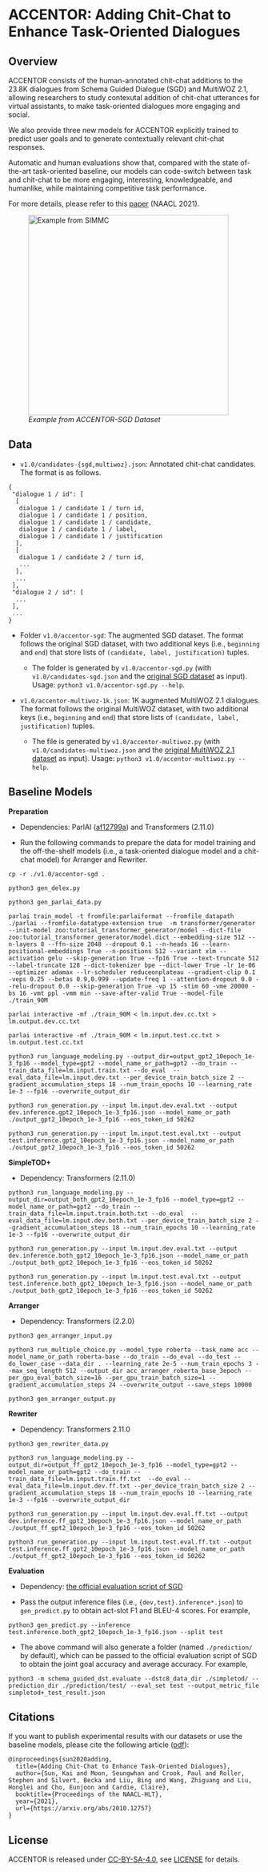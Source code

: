 # ACCENTOR: Adding Chit-Chat to Enhance Task-Oriented Dialogues

## Overview

ACCENTOR consists of the human-annotated chit-chat additions to the 23.8K dialogues from Schema Guided Dialogue (SGD) and MultiWOZ 2.1, allowing researchers to study contexutal addition of chit-chat utterances for virtual assistants, to make task-oriented dialogues more engaging and social. 

We also provide three new models for ACCENTOR explicitly trained to predict user goals and to generate contextually relevant chit-chat responses.

Automatic and human evaluations show that, compared with the state of-the-art task-oriented baseline, our models can code-switch between task and chit-chat to be more engaging, interesting, knowledgeable, and humanlike, while maintaining competitive task performance.

For more details, please refer to this [paper][accentor_arxiv] (NAACL 2021).

<figure>
<img src="./accentor_example.png" width="400" alt="Example from SIMMC" align="center"> 
<figcaption><i>Example from ACCENTOR-SGD Dataset</i></figcaption> 
</figure>


## Data

* ```v1.0/candidates-{sgd,multiwoz}.json```: Annotated chit-chat candidates. The format is as follows.

```
{
 "dialogue 1 / id": [
  [
   dialogue 1 / candidate 1 / turn id,
   dialogue 1 / candidate 1 / position,
   dialogue 1 / candidate 1 / candidate,
   dialogue 1 / candidate 1 / label,
   dialogue 1 / candidate 1 / justification
  ],
  [
   dialogue 1 / candidate 2 / turn id,
   ...
  ],
  ...
 ],
 "dialogue 2 / id": [
  ...
 ],
 ...
}
```

* Folder ```v1.0/accentor-sgd```: The augmented SGD dataset. The format follows the original SGD dataset, with two additional keys (i.e., ```beginning``` and ```end```) that store lists of ```(candidate, label, justification)``` tuples.
  * The folder is generated by ```v1.0/accentor-sgd.py``` (with ```v1.0/candidates-sgd.json``` and the [original SGD dataset](https://github.com/google-research-datasets/dstc8-schema-guided-dialogue) as input). Usage: ```python3 v1.0/accentor-sgd.py --help```.

* ```v1.0/accentor-multiwoz-1k.json```: 1K augmented MultiWOZ 2.1 dialogues. The format follows the original MultiWOZ dataset, with two additional keys (i.e., ```beginning``` and ```end```) that store lists of ```(candidate, label, justification)``` tuples.
  * The file is generated by ```v1.0/accentor-multiwoz.py``` (with ```v1.0/candidates-multiwoz.json``` and the [original MultiWOZ 2.1 dataset](https://github.com/budzianowski/multiwoz) as input). Usage: ```python3 v1.0/accentor-multiwoz.py --help```.

## Baseline Models

**Preparation** 

* Dependencies: ParlAI ([af12799a](https://github.com/facebookresearch/ParlAI/commit/af12799a4c2b5706a2b26b2d2bd169579fcd9ce8)) and Transformers (2.11.0)

* Run the following commands to prepare the data for model training and the off-the-shelf models (i.e., a task-oriented dialogue model and a chit-chat model) for Arranger and Rewriter.

```
cp -r ./v1.0/accentor-sgd .

python3 gen_delex.py

python3 gen_parlai_data.py

parlai train_model -t fromfile:parlaiformat --fromfile_datapath ./parlai --fromfile-datatype-extension true  -m transformer/generator --init-model zoo:tutorial_transformer_generator/model --dict-file zoo:tutorial_transformer_generator/model.dict --embedding-size 512 --n-layers 8 --ffn-size 2048 --dropout 0.1 --n-heads 16 --learn-positional-embeddings True --n-positions 512 --variant xlm --activation gelu --skip-generation True --fp16 True --text-truncate 512 --label-truncate 128 --dict-tokenizer bpe --dict-lower True -lr 1e-06 --optimizer adamax --lr-scheduler reduceonplateau --gradient-clip 0.1 -veps 0.25 --betas 0.9,0.999 --update-freq 1 --attention-dropout 0.0 --relu-dropout 0.0 --skip-generation True -vp 15 -stim 60 -vme 20000 -bs 16 -vmt ppl -vmm min --save-after-valid True --model-file ./train_90M

parlai interactive -mf ./train_90M < lm.input.dev.cc.txt > lm.output.dev.cc.txt

parlai interactive -mf ./train_90M < lm.input.test.cc.txt > lm.output.test.cc.txt

python3 run_language_modeling.py --output_dir=output_gpt2_10epoch_1e-3_fp16 --model_type=gpt2 --model_name_or_path=gpt2 --do_train --train_data_file=lm.input.train.txt --do_eval  --eval_data_file=lm.input.dev.txt --per_device_train_batch_size 2 --gradient_accumulation_steps 18 --num_train_epochs 10 --learning_rate 1e-3 --fp16 --overwrite_output_dir

python3 run_generation.py --input lm.input.dev.eval.txt --output dev.inference.gpt2_10epoch_1e-3_fp16.json --model_name_or_path ./output_gpt2_10epoch_1e-3_fp16 --eos_token_id 50262

python3 run_generation.py --input lm.input.test.eval.txt --output test.inference.gpt2_10epoch_1e-3_fp16.json --model_name_or_path ./output_gpt2_10epoch_1e-3_fp16 --eos_token_id 50262

```

**SimpleTOD+**

* Dependency: Transformers (2.11.0)

```
python3 run_language_modeling.py --output_dir=output_both_gpt2_10epoch_1e-3_fp16 --model_type=gpt2 --model_name_or_path=gpt2 --do_train --train_data_file=lm.input.train.both.txt --do_eval  --eval_data_file=lm.input.dev.both.txt --per_device_train_batch_size 2 --gradient_accumulation_steps 18 --num_train_epochs 10 --learning_rate 1e-3 --fp16 --overwrite_output_dir

python3 run_generation.py --input lm.input.dev.eval.txt --output dev.inference.both_gpt2_10epoch_1e-3_fp16.json --model_name_or_path ./output_both_gpt2_10epoch_1e-3_fp16 --eos_token_id 50262

python3 run_generation.py --input lm.input.test.eval.txt --output test.inference.both_gpt2_10epoch_1e-3_fp16.json --model_name_or_path ./output_both_gpt2_10epoch_1e-3_fp16 --eos_token_id 50262

```

**Arranger**

* Dependency: Transformers (2.2.0)

```
python3 gen_arranger_input.py

python3 run_multiple_choice.py --model_type roberta --task_name acc --model_name_or_path roberta-base --do_train --do_eval --do_test --do_lower_case --data_dir . --learning_rate 2e-5 --num_train_epochs 3 --max_seq_length 512 --output_dir acc_arranger_roberta_base_3epoch --per_gpu_eval_batch_size=16 --per_gpu_train_batch_size=1 --gradient_accumulation_steps 24 --overwrite_output --save_steps 10000

python3 gen_arranger_output.py
```

**Rewriter**

* Dependency: Transformers 2.11.0

```
python3 gen_rewriter_data.py

python3 run_language_modeling.py --output_dir=output_ff_gpt2_10epoch_1e-3_fp16 --model_type=gpt2 --model_name_or_path=gpt2 --do_train --train_data_file=lm.input.train.ff.txt  --do_eval --eval_data_file=lm.input.dev.ff.txt --per_device_train_batch_size 2 --gradient_accumulation_steps 18 --num_train_epochs 10 --learning_rate 1e-3 --fp16 --overwrite_output_dir

python3 run_generation.py --input lm.input.dev.eval.ff.txt --output dev.inference.ff_gpt2_10epoch_1e-3_fp16.json --model_name_or_path ./output_ff_gpt2_10epoch_1e-3_fp16 --eos_token_id 50262

python3 run_generation.py --input lm.input.test.eval.ff.txt --output test.inference.ff_gpt2_10epoch_1e-3_fp16.json --model_name_or_path ./output_ff_gpt2_10epoch_1e-3_fp16 --eos_token_id 50262

```

**Evaluation**

* Dependency: [the official evaluation script of SGD](https://github.com/google-research/google-research/tree/master/schema_guided_dst)

* Pass the output inference files (i.e., ```{dev,test}.inference*.json```) to ```gen_predict.py``` to obtain act-slot F1 and BLEU-4 scores. For example,
```
python3 gen_predict.py --inference test.inference.both_gpt2_10epoch_1e-3_fp16.json --split test
```

* The above command will also generate a folder (named ```./prediction/``` by default), which can be passed to the official evaluation script of SGD to obtain the joint goal accuracy and average accuracy. For example,
```
python3 -m schema_guided_dst.evaluate --dstc8_data_dir ./simpletod/ --prediction_dir ./prediction/test/ --eval_set test --output_metric_file simpletod+_test_result.json
``` 


## Citations

If you want to publish experimental results with our datasets or use the baseline models, please cite the following article ([pdf][accentor_arxiv]):
```
@inproceedings{sun2020adding,
  title={Adding Chit-Chat to Enhance Task-Oriented Dialogues},
  author={Sun, Kai and Moon, Seungwhan and Crook, Paul and Roller, Stephen and Silvert, Becka and Liu, Bing and Wang, Zhiguang and Liu, Honglei and Cho, Eunjoon and Cardie, Claire},
  booktitle={Proceedings of the NAACL-HLT},
  year={2021},
  url={https://arxiv.org/abs/2010.12757}
}
```

## License

ACCENTOR is released under [CC-BY-SA-4.0](https://creativecommons.org/licenses/by-sa/4.0/legalcode), see [LICENSE](LICENSE) for details.

[accentor_arxiv]:https://arxiv.org/abs/2010.12757


